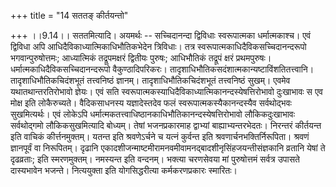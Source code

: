 +++
title = "14 सततङ् कीर्तयन्तो"

+++
।।9.14।। सततमित्यादि। अयमर्थः -- सच्चिदानन्दा द्विविधाः स्वरूपात्मका
धर्मात्मकाश्च। एवं द्विविधा अपि आधिदैविकाध्यात्मिकाधिभौतिकभेदेन
त्रिविधाः। तत्र स्वरूपात्मकाधिदैविकसच्चिदानन्दरूपो भगवान्पुरुषोत्तमः;
आध्यात्मिकं तद्रूपमक्षरं द्वितीयः पुरुषः; आधिभौतिकं तद्रूपं क्षरं
प्रथमपुरुषः। धर्मात्मकाधिदैविकसच्चिदानन्दरूपो वैकुण्ठादिपरिकरः।
तादृशाधिभौतिकसदंशात्मकान्यष्टाविंशतितत्त्वानि। तादृशाधिभौतिकचिदंशभूतं
तत्त्वनिष्ठं ज्ञानम्। तादृशाधिभौतिकचिदंशभूतं तत्त्वनिष्ठं सुखम्। एवमेव
यथातथान्तरतिरोभावो ज्ञेयः। एवं सति
स्वरूपात्मकस्याधिदैविकाध्यात्मिकानन्दस्येषत्तिरोभावो दुःखाभावः स एव
मोक्ष इति लोकैरुच्यते। वैदिकसाधनस्य यज्ञादेस्तदेव फलं
स्वरूपात्मकस्यैकानन्दस्यैव सर्वथोद्भवः सुखमित्यर्थः। एवं लोकेऽपि
धर्मात्मकतत्त्वाधिष्ठानकाधिभौतिकानन्दस्येषत्तिरोभावो लौकिकदुःखाभावः
सर्वथोद्गमो लौकिकसुखमित्यादि बोध्यम्। तेषां भजनप्रकारमाह द्वाभ्यां
बाह्याभ्यन्तरभेदतः। निरन्तरं कीर्तयन्त इति वाचिकं कीर्त्तनमुक्तम्। यतन्त
इति श्रवणेऽर्चने च यत्नं कुर्वन्त इति श्रवणार्चनभक्तिर्निरूपिता। श्रवणं
ज्ञानपूर्वं वा निरूपितम्। दृढानि
एकादशीजन्माष्टमीरामनवमीवामनद्बादशीनृसिंहजयन्तीसंज्ञकानि व्रतानि येषां ते
दृढव्रताः; इति स्मरणमुक्तम्। नमस्यन्त इति वन्दनम्। भक्त्या चरणसेवया मां
पुरुषोत्तमं सर्वत्र उपासते दास्यभावेन भजन्ते। नित्ययुक्ता इति
योगसिद्धरीत्या कर्मकरणप्रकारः स्मारितः।
